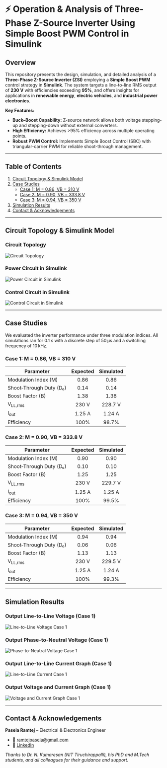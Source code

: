 # ⚡ Operation & Analysis of Three-Phase Z-Source Inverter Using Simple Boost PWM Control in Simulink

## Overview
This repository presents the design, simulation, and detailed analysis of a **Three-Phase Z-Source Inverter (ZSI)** employing a **Simple Boost PWM** control strategy in **Simulink**. The system targets a line-to-line RMS output of **230 V** with efficiencies exceeding **95%**, and offers insights for applications in **renewable energy**, **electric vehicles**, and **industrial power electronics**.

**Key Features:**
- **Buck–Boost Capability:** Z-source network allows both voltage stepping-up and stepping-down without external converters.
- **High Efficiency:** Achieves >95% efficiency across multiple operating points.
- **Robust PWM Control:** Implements Simple Boost Control (SBC) with triangular-carrier PWM for reliable shoot-through management.

---

## Table of Contents
1. [Circuit Topology & Simulink Model](#circuit-topology--simulink-model)  
2. [Case Studies](#case-studies)  
   - [Case 1: M = 0.86, VB = 310 V](#case-1-m--086-vb--310-v)  
   - [Case 2: M = 0.90, VB = 333.8 V](#case-2-m--090-vb--3338-v)  
   - [Case 3: M = 0.94, VB = 350 V](#case-3-m--094-vb--350-v)  
3. [Simulation Results](#simulation-results)  
4. [Contact & Acknowledgements](#contact--acknowledgements)

---

## Circuit Topology & Simulink Model

### Circuit Topology
![Circuit Topology](https://github.com/user-attachments/assets/269810e7-b1ae-4333-95c7-367031e08e7c)

### Power Circuit in Simulink
![Power Circuit in Simulink](https://github.com/user-attachments/assets/bb710003-6a12-432d-b632-b9201a2b321b)

### Control Circuit in Simulink
![Control Circuit in Simulink](https://github.com/user-attachments/assets/2592eef8-cc3f-4ff8-bfaf-fe37303d75b1)

---

## Case Studies

We evaluated the inverter performance under three modulation indices. All simulations ran for 0.1 s with a discrete step of 50 µs and a switching frequency of 10 kHz.

### Case 1: M = 0.86, VB = 310 V
| Parameter                              | Expected | Simulated |
|----------------------------------------|:--------:|:---------:|
| Modulation Index (M)                   | 0.86     | 0.86      |
| Shoot‑Through Duty (D₀)                | 0.14     | 0.14      |
| Boost Factor (B)                       | 1.38     | 1.38      |
| V<sub>LL,rms</sub>                     | 230 V    | 228.7 V   |
| I<sub>out</sub>                        | 1.25 A   | 1.24 A    |
| Efficiency                             | 100%     | 98.7%     |

### Case 2: M = 0.90, VB = 333.8 V
| Parameter                              | Expected | Simulated |
|----------------------------------------|:--------:|:---------:|
| Modulation Index (M)                   | 0.90     | 0.90      |
| Shoot‑Through Duty (D₀)                | 0.10     | 0.10      |
| Boost Factor (B)                       | 1.25     | 1.25      |
| V<sub>LL,rms</sub>                     | 230 V    | 229.7 V   |
| I<sub>out</sub>                        | 1.25 A   | 1.25 A    |
| Efficiency                             | 100%     | 99.5%     |

### Case 3: M = 0.94, VB = 350 V
| Parameter                              | Expected | Simulated |
|----------------------------------------|:--------:|:---------:|
| Modulation Index (M)                   | 0.94     | 0.94      |
| Shoot‑Through Duty (D₀)                | 0.06     | 0.06      |
| Boost Factor (B)                       | 1.13     | 1.13      |
| V<sub>LL,rms</sub>                     | 230 V    | 229.5 V   |
| I<sub>out</sub>                        | 1.25 A   | 1.24 A    |
| Efficiency                             | 100%     | 99.3%     |

---

## Simulation Results

### Output Line-to-Line Voltage (Case 1)
![Line-to-Line Voltage Case 1](https://github.com/user-attachments/assets/991e5fa7-d016-4eca-88f0-60bb3c9f96d6)

### Output Phase-to-Neutral Voltage (Case 1)
![Phase-to-Neutral Voltage Case 1](https://github.com/user-attachments/assets/3a6e251f-1536-4134-bf01-fa0ec54288a6)

### Output Line-to-Line Current Graph (Case 1)
![Line-to-Line Current Case 1](https://github.com/user-attachments/assets/bd02ca4f-ecd9-40aa-bf47-fb3e4a17ee8e)

### Output Voltage and Current Graph (Case 1)
![Voltage and Current Graph Case 1](https://github.com/user-attachments/assets/2eb0ec47-5a5a-400d-b688-4be4fc42d446)

---

## Contact & Acknowledgements

**Pasela Ramtej** – Electrical & Electronics Engineer  
- 📧 [ramtejpasela@gmail.com](mailto:ramtejpasela@gmail.com)  
- 🔗 [LinkedIn](https://www.linkedin.com/in/paselaramtej)

_Thanks to Dr. N. Kumaresan (NIT Tiruchirappalli), his PhD and M.Tech students, and all colleagues for their guidance and support._

